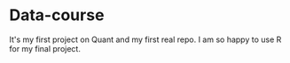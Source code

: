 # Data-course

It's my first project on Quant and my first real repo. 
I am so happy to use R for my final project.
